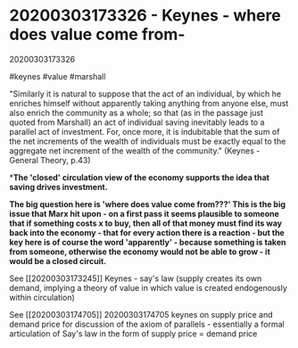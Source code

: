 20200303173326 - Keynes - where does value come from-
========================================



20200303173326

#keynes #value #marshall

"Similarly it is natural to suppose that the act of	an individual, by which he enriches himself without  apparently taking anything from anyone else, must also  enrich the community as a whole; so that (as in the  passage just quoted from Marshall) an act of individual saving inevitably leads to a parallel act of investment. For, once more, it is indubitable that the sum of the net increments of the wealth of individuals must  be exactly equal to the aggregate net increment of the  wealth of the community."
(Keynes - General Theory, p.43)

***The 'closed' circulation view of the economy supports the idea that saving drives investment.**

**The big question here is 'where does value come from???' This is the big issue that Marx hit upon - on a first pass it seems plausible to someone that if something costs x to buy, then all of that money must find its way back into the economy - that for every action there is a reaction - but the key here is of course the word 'apparently' - because something is taken from someone, otherwise the economy would not be able to grow - it would be a closed circuit.**

See [[20200303173245]] Keynes - say's law (supply creates its own demand, implying a theory of value in which value is created endogenously within circulation)

See [[20200303174705]] 20200303174705 keynes on supply price and demand price for discussion of the axiom of parallels - essentially a formal articulation of Say's law in the form of supply price = demand price
